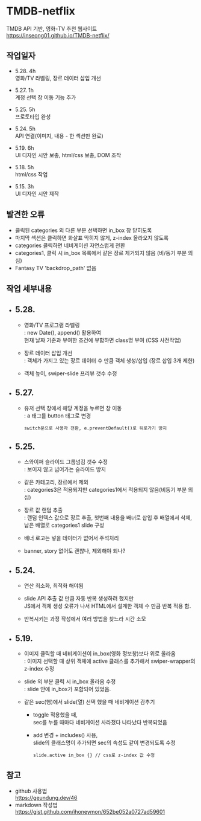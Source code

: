 TMDB-netflix
============
TMDB API 기반, 영화-TV 추천 웹사이트    
https://inseong01.github.io/TMDB-netflix/   

## 작업일자   
- 5.28. 4h  
영화/TV 라벨링, 장르 데이터 삽입 개선  
- 5.27. 1h   
계정 선택 창 이동 기능 추가   

- 5.25. 5h   
프로토타입 완성    

- 5.24. 5h  
API 연결(이미지, 내용 - 한 섹션만 완료)   

- 5.19. 6h  
UI 디자인 시안 보충, html/css 보충, DOM 조작

- 5.18. 5h  
html/css 작업

- 5.15. 3h  
UI 디자인 시안 제작


## 발견한 오류   
- 클릭된 categories 외 다른 부분 선택하면 in_box 창 닫히도록
- 마지막 섹션은 클릭하면 화살표 막히지 않게, z-index 올라오지 않도록
- categories 클릭하면 네비게이션 자연스럽게 전환
- categories1, 클릭 시 in_box 목록에서 같은 장르 제거되지 않음 (비/동기 부분 의심)
- Fantasy TV 'backdrop_path' 없음

## 작업 세부내용
+ ## 5.28.
  - 영화/TV 프로그램 라벨링  
    : new Date(), append() 활용하여  
    현재 날짜 기준과 부여한 조건에 부합하면 class명 부여 (CSS 사전작업)    

  -  장르 데이터 삽입 개선    
    : 객체가 가지고 있는 장르 데이터 수 만큼 객체 생성/삽입 (장르 삽입 3개 제한)    

  - 객체 높이, swiper-slide 프리뷰 갯수 수정

+ ## 5.27.
  -  유저 선택 창에서 해당 계정을 누르면 창 이동    
		: a 태그를 button 태그로 변경   

      ```   
      switch문으로 사용자 전환, e.preventDefault()로 뒤로가기 방지
      ```   

+ ## 5.25.
  - 스와이퍼 슬라이드 그룹넘김 갯수 수정    
  : 보이지 않고 넘어가는 슬라이드 방지

  - 같은 카테고리, 장르에서 제외    
  : categories3은 적용되지만 categories1에서 적용되지 않음(비동기 부분 의심)

  - 장르 값 랜덤 추출   
		: 랜덤 인덱스 값으로 장르 추출, 첫번째 내용을 배너로 삽입 후 배열에서 삭제,  
    남은 배열로 categories1 slide 구성

  - 배너 로고는 넣을 데이터가 없어서 주석처리

  - banner, story 없어도 괜찮나, 제외해야 되나?


+ ## 5.24.
  - 연산 최소화, 최적화 해야됨    

  - slide API 추출 값 만큼 자동 반복 생성하려 했지만  
  JS에서 객체 생성 오류가 나서 HTML에서 설계한 객체 수 만큼 반복 적용 함.  

  - 반복시키는 과정 작성에서 여러 방법을 찾느라 시간 소모

+ ## 5.19.   
  - 이미지 클릭할 때 네비게이션이 in_box(영화 정보창)보다 위로 올라옴    
  : 이미지 선택할 때 상위 객체에 active 클래스를 추가해서 swiper-wrapper의 z-index 수정
	
  - slide 외 부분 클릭 시 in_box 올라옴 수정    
		: slide 안에 in_box가 포함되어 있었음. 

  - 같은 sec(행)에서 slide(열) 선택 했을 때 네비게이션 감추기   
    - toggle 적용했을 때,   
    sec를 누를 때마다 네비게이션 사라졌다 나타났다 반복되었음     

    - add 변경 + includes() 사용,   
    slide의 클래스명이 추가되면 sec의 속성도 같이 변경되도록 수정  

      ``` 
      slide.active in_box {} // css로 z-index 값 수정
      ```   

## 참고
  - github 사용법   
    https://geundung.dev/46
  - markdown 작성법   
    https://gist.github.com/ihoneymon/652be052a0727ad59601
